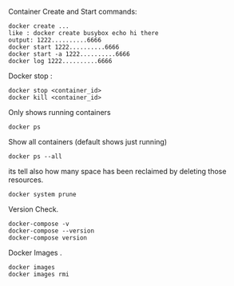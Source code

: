 Container Create and Start commands: 
```
docker create ...
like : docker create busybox echo hi there
output: 1222..........6666
docker start 1222..........6666
docker start -a 1222..........6666
docker log 1222..........6666
```
Docker stop : 
```
docker stop <container_id>
docker kill <container_id>
```
 
 
 Only shows running containers 
``` 
docker ps
````

Show all containers (default shows just running)

``` 
docker ps --all
```

its tell also how many space has been reclaimed by deleting those resources.
``` 
docker system prune 
```

Version Check.
``` 
docker-compose -v
docker-compose --version
docker-compose version
```


Docker Images .
``` 
docker images
docker images rmi
```
